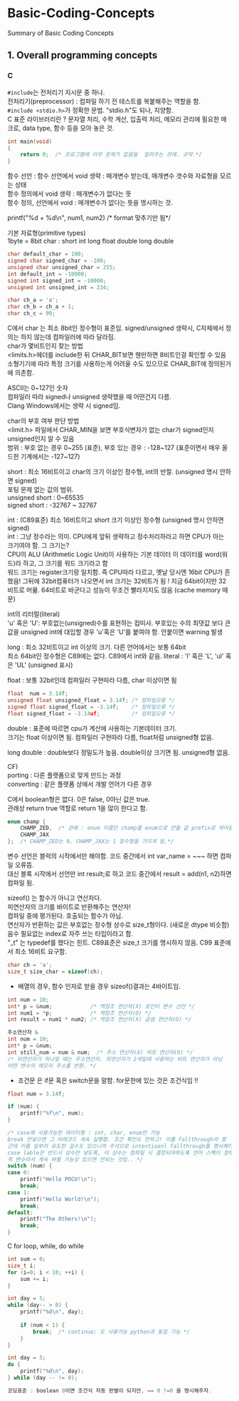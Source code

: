 # Basic-Coding-Concepts
Summary of Basic Coding Concepts

## 1. Overall programming concepts

### C  
```#include```는 전처리기 지시문 중 하나.  
전처리기(preprocessor) : 컴파일 하기 전 테스트를 복붙해주는 역할을 함.  
```#include <stdio.h>```가 정확한 문법. "stdio.h"도 되나, 지양함.  
C 표준 라이브러리란 ? 문자열 처리, 수학 계산, 입출력 처리, 메모리 관리에 필요한 매크로, data type, 함수 등을 모아 놓은 것.  

```C
int main(void)
{
    return 0;  /* 프로그램에 아무 문제가 없음을  알려주는 관례. 규약.*/
}
```  
함수 선언 : 
함수 선언에서 void 생략 : 매개변수 받는데, 매개변수 갯수와 자료형을 모르는 상태  
함수 정의에서 void 생략 : 매개변수가 없다는 뜻  
함수 정의, 선언에서 void : 매개변수가 없다는 뜻을 명시하는 것.  

printf("%d + %d\n", num1, num2)  /* format 맞추기만 됨*/  

기본 자료형(primitive types)  
1byte = 8bit
char :
short
int
long
float
double
long double

```C
char default_char = 100;
signed char signed_char = -100;
unsigned char unsigned_char = 255;
int default_int = -10000;
signed int signed_int = -10000;
unsigned int unsigned_int = 234;

char ch_a = 'a';
char ch_b = ch_a + 1;
char ch_c = 99;
```
C에서 char 는 최소 8bit인 정수형이 표준임. 
signed/unsigned 생략시, C자체에서 정의는 하지 않는데 컴파일러에 따라 달라짐.  
char가 몇비트인지 찾는 방법  
<limits.h>헤더를 include한 뒤 CHAR_BIT보면 웬만하면 8비트인걸 확인할 수 있음  
소형기기에 따라 특정 크기를 사용하는게 어려울 수도 있으므로 CHAR_BIT에 정의된거에 의존함.  

ASCII는 0~127인 숫자  
컴파일러 따라 signed나 unsigned 생략했을 때 어떤건지 다름.  
Clang Windows에서는 생략 시 signed임.

char의 부호 여부 판단 방법  
<limit.h> 파일에서 CHAR_MIN을 보면 부호식변자가 없는 char가 signed인지 unsigned인지 알 수 있음  
범위 : 부호 없는 경우 0~255 (표준), 부호 있는 경우 : -128~127 (표준이면서 매우 올드한 기계에서는 -127~127)  

short : 최소 16비트이고 char의 크기 이상인 정수형, int의 반절.
(unsigned 명시 안하면 signed)  
포팅 문제 없는 값의 범위.  
unsigned short : 0~65535  
signed short : -32767 ~ 32767  

int : (C89표준) 최소 16비트이고 short 크기 이상인 정수형
(unsigned 명시 안하면 signed)  
int : 그냥 정수라는 의미. CPU에게 앞뒤 생략하고 정수처리하라고 하면 CPU가 아는 크기여야 함.  그 크기는?  
CPU의 ALU (Arithmetic Logic Unit)이 사용하는 기본 데이터 이 데이터를 word(워드)라 하고, 그 크기를 워드 크기라고 함  
워드 크기는 register크기랑 일치함. 즉 CPU따라 다르고, 옛날 당시엔 16bit CPU가 흔했음! 그뒤에 32bit컴퓨터가 나오면서 int 크기는 32비트가 됨 ! 지금 64bit이지만 32비트로 머묾. 64비트로 바군다고 성능이 무조건 빨라지지도 않음 (cache memory 때문)  

int의 리터럴(literal)  
'u' 혹은 'U': 부호없는(unsigned)수를 표현하는 접미사.
부호있는 수의 최댓값 보다 큰 값을 unsigned int에 대입할 경우 'u'혹은 'U'를 붙여야 함. 안붙이면 warning 발생  

long : 최소 32비트이고 int 이상의 크기. 다른 언어에서는 보통 64bit  
최소 64bit인 정수형은 C89에는 없다.  C89에서 int와 같음.
literal : 'l' 혹은 'L', 'ul' 혹은 'UL' (unsigned 표시)  

float : 보통 32bit인데 컴파일러 구현따라 다름, char 이상이면 됨  
``` C
float  num = 3.14f;
unsigned float unsigned_float = 3.14f; /* 컴파일오류 */
signed float signed_float = -3.14f;    /* 컴파일오류 */
float signed_float = -3.14uf;          /* 컴파일오류 */
```

double : 표준에 따르면 cpu가 계산에 사용하는 기본데이터 크기.  
크기는 float 이상이면 됨. 컴파일러 구현따라 다름, float처럼 unsigned형 없음.  

long double : double보다 정밀도가 높음. double이상 크기면 됨. unsigned형 없음.  

CF)  
porting : 다른 플랫폼으로 맞게 만드는 과정  
converting : 같은 플랫폼 상에서 개발 언어가 다른 경우  

C에서 boolean형은 없다. 0은 false, 0아닌 값은 true.  
관례상 return true 역할로 return 1을 많이 한다고 함.  

``` C
enum champ {
    CHAMP_ZED,  /* 관례 : enum 이름인 champ를 enum으로 만들 값 prefix로 박아줌*/
    CHAMP_JAX
};  /* CHAMP_ZED는 0, CHAMP_JAX는 1 정수형을 가지게 됨.*/
```

변수 선언은 블럭의 시작에서만 해야함. 코드 중간에서 int var_name = ~~~ 하면 컴파일 오류뜸.  
대신 블록 시작에서 선언만 int result;로 하고 코드 중간에서 result = add(n1, n2)하면 컴파일 됨.  

sizeof() 는 함수가 아니고 연산자다.  
피연산자의 크기를 바이트로 반환해주는 연산자!  
컴파일 중에 평가된다. 호출되는 함수가 아님.  
연산자가 반환하는 값은 부호없는 정수형 상수로 size_t형이다. (새로운 dtype 비슷함)  
음수 필요없는 index로 자주 쓰는 타입이라고 함.  
"_t" 는 typedef를 했다는 힌트. C89표준은 size_t 크기를 명시하지 않음. C99 표준에서 최소 16비트 요구함.  
```C
char ch = 'a';
size_t size_char = sizeof(ch);
```

* 배열의 경우, 함수 인자로 받을 경우 sizeof()결과는 4바이트임. 
```C
int num = 10;            
int* p = &num;            /* 역참조 연산자(X) 포인터 변수 선언 */
int num1 = *p;            /* 역참조 연산자(O) */
int result = num1 * num2; /* 역참조 연산자(X) 곱셈 연산자(O) */

주소연산자 &
int num = 10;
int* p = &num;
int still_num = num & num;  /* 주소 연산자(X) 비트 연산자(O) */
/* 피연산자가 하나일 때는 주소연산자. 피연산자가 2개일때 사용하는 비트 연산자가 아님
어떤 변수의 메모리 주소를 반환. */
```

* 조건문 은 if문 혹은 switch문을 말함. for문한에 있는 것은 조건식임 !!  
```C
float num = 3.14f;

if (num) {
    printf("%f\n", num);
}

/* case에 사용가능한 데이터형 : int, char, enum만 가능
break 안넣으면 그 아래코드 계속 실행함. 조건 확인도 안하고! 이를 fallthrough라 함 
근데 이를 일부러 유도한 걸수도 있으니까 주석으로 intentioanl fallthrough를 명시해야함 
case lable은 반드시 상수만 넣도록, 이 상수는 컴파일 시 결정되야하도록 언어 스펙이 정해짐 
즉 변수라서 계속 바뀔 가능성 있으면 안되는 것임.. */
switch (num) {
case 0:
    printf("Hello POCU!\n");
    break;
case 1:
    printf("Hello World!\n");
    break;
default:
    printf("The Others!\n");
    break;
}
```

C for loop, while, do while
```C
int sum = 0;
size_t i;
for (i=0; i < 10; ++i) {
    sum += i;
}

int day = 5;
while (day-- > 0) {
    printf("%d\n", day);
    
    if (num < 1) {
        break;  /* continue; 도 사용가능 python과 동일 기능 */
    }
}

int day = 5;
do {
    printf("%d\n", day);
} while (day -- != 0);

코딩표준 : boolean 0이면 조건식 자동 판별이 되지만, == 0 !=0 을 명시해주자.
```

<br>
<br>
